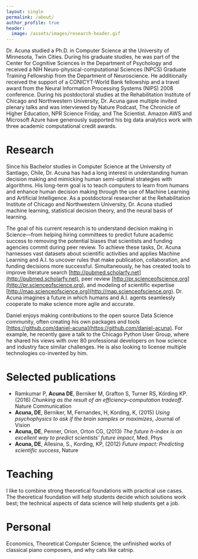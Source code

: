 ```yaml
---
layout: single
permalink: /about/
author_profile: true
header:
  image: /assets/images/research-header.gif
---
```


Dr. Acuna studied a Ph.D. in Computer Science at the University of Minnesota, Twin Cities. During his graduate studies, he was part of the Center for Cognitive Sciences in the Department of Psychology and received a NIH Neuro-physical-computational Sciences (NPCS) Graduate Training Fellowship from the Department of Neuroscience. He additionally received the support of a CONICYT-World Bank fellowship and a travel award from the Neural Information Processing Systems (NIPS) 2008 conference. During his postdoctoral studies at the Rehabilitation Institute of Chicago and Northwestern University, Dr. Acuna gave multiple invited plenary talks and was interviewed by Nature Podcast, The Chronicle of Higher Education, NPR Science Friday, and The Scientist. Amazon AWS and Microsoft Azure have generously supported his big data analytics work with three academic computational credit awards.

# Research

Since his Bachelor studies in Computer Science at the University of Santiago, Chile, Dr. Acuna has had a long interest in understanding human decision making and mimicking human semi-optimal strategies with algorithms. His long-term goal is to teach computers to learn from humans and enhance human decision making through the use of Machine Learning and Artificial Intelligence. As a postdoctoral researcher at the Rehabilitation Institute of Chicago and Northwestern University, Dr. Acuna studied machine learning, statistical decision theory, and the neural basis of learning.

The goal of his current research is to understand decision making in Science—from helping hiring committees to predict future academic success to removing the potential biases that scientists and funding agencies commit during peer review. To achieve these tasks, Dr. Acuna harnesses vast datasets about scientific activities and applies Machine Learning and A.I. to uncover rules that make publication, collaboration, and funding decisions more successful. Simultaneously, he has created tools to improve literature search [http://pubmed.scholarfy.net](http://pubmed.scholarfy.net), peer review [http://pr.scienceofscience.org](http://pr.scienceofscience.org), and modeling of scientific expertise [http://map.scienceofscience.org](http://map.scienceofscience.org). Dr. Acuna imagines a future in which humans and A.I. agents seamlessly cooperate to make science more agile and accurate.

Daniel enjoys making contributions to the open source Data Science community, often creating his own packages and tools [https://github.com/daniel-acuna](https://github.com/daniel-acuna). For example, he recently gave a talk to the Chicago Python User Group, where he shared his views with over 80 professional developers on how science and industry face similar challenges. He is also looking to license multiple technologies co-invented by him.

# Selected publications

  - Ramkumar P, __Acuna DE__, Berniker M, Grafton S, Turner RS, Körding KP. (2016) _Chunking as the result of an efficiency–computation tradeoff_. Nature Communication
  - __Acuna, DE__, Berniker, M, Fernandes, H, Kording, K, (2015) _Using psychophysics to ask if the brain samples or maximizes_, Journal of Vision
  - __Acuna, DE__, Penner, Orion, Orton CG, (2013) _The future h-index is an excellent way to predict scientists’ future impact_, Med. Phys
  - __Acuna, DE__, Allesina, S., Kording, KP, (2012) _Future impact: Predicting scientific success_, Nature
  
# Teaching

I like to combine strong theoretical foundations with practical use cases. The theoretical foundation will help students decide which solutions work best; the technical aspects of data science will help students get a job.

# Personal

Economics, Theoretical Computer Science, the unfinished works of classical piano composers, and why cats like catnip.
